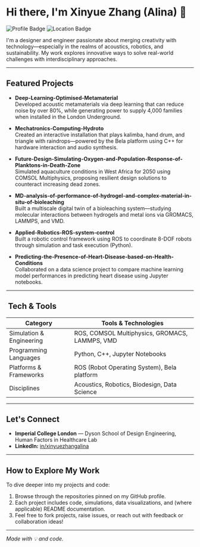 # Hi there, I'm Xinyue Zhang (Alina) 👋

![Profile Badge](https://img.shields.io/badge/Imperial%20College%20London-2022--2026-blue)
![Location Badge](https://img.shields.io/badge/Location-London%2C%20UK-orange)

I'm a designer and engineer passionate about merging creativity with technology—especially in the realms of acoustics, robotics, and sustainability. My work explores innovative ways to solve real-world challenges with interdisciplinary approaches.

---

##  Featured Projects

- **Deep-Learning-Optimised-Metamaterial**  
  Developed acoustic metamaterials via deep learning that can reduce noise by over 80%, while generating power to supply 4,000 families when installed in the London Underground.

- **Mechatronics-Computing-Hydroto**  
  Created an interactive installation that plays kalimba, hand drum, and triangle with raindrops—powered by the Bela platform using C++ for hardware interaction and audio synthesis.

- **Future-Design-Simulating-Oxygen-and-Population-Response-of-Planktons-in-Death-Zone**  
  Simulated aquaculture conditions in West Africa for 2050 using COMSOL Multiphysics, proposing resilient design solutions to counteract increasing dead zones.

- **MD-analysis-of-performance-of-hydrogel-and-complex-material-in-situ-of-bioleaching**  
  Built a multiscale digital twin of a bioleaching system—studying molecular interactions between hydrogels and metal ions via GROMACS, LAMMPS, and VMD.

- **Applied-Robotics-ROS-system-control**  
  Built a robotic control framework using ROS to coordinate 8-DOF robots through simulation and task execution (Python).

- **Predicting-the-Presence-of-Heart-Disease-based-on-Health-Conditions**  
  Collaborated on a data science project to compare machine learning model performances in predicting heart disease using Jupyter notebooks.

---

## ​ Tech & Tools

| Category                  | Tools & Technologies                               |
|---------------------------|----------------------------------------------------|
| Simulation & Engineering | ROS, COMSOL Multiphysics, GROMACS, LAMMPS, VMD     |
| Programming Languages     | Python, C++, Jupyter Notebooks                     |
| Platforms & Frameworks    | ROS (Robot Operating System), Bela platform        |
| Disciplines               | Acoustics, Robotics, Biodesign, Data Science       |

---

##  Let's Connect

- **Imperial College London** — Dyson School of Design Engineering, Human Factors in Healthcare Lab  
- **LinkedIn:** [in/xinyuezhangalina](https://www.linkedin.com/in/xinyuezhangalina)  

---

##  How to Explore My Work

To dive deeper into my projects and code:

1. Browse through the repositories pinned on my GitHub profile.
2. Each project includes code, simulations, data visualizations, and (where applicable) README documentation.
3. Feel free to fork projects, raise issues, or reach out with feedback or collaboration ideas!

---

*Made with 💡 and code.*


